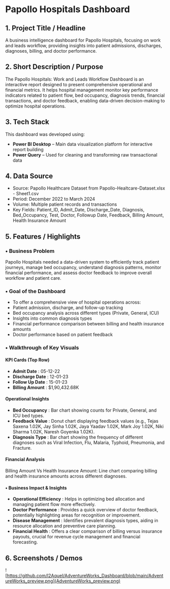 # Papollo Hospitals Dashboard
## 1. Project Title / Headline
A business intelligence dashboard for Papollo Hospitals, focusing on work and leads workflow, providing insights into patient admissions, discharges, diagnoses, billing, and doctor performance.

## 2. Short Description / Purpose
The Papollo Hospitals: Work and Leads Workflow Dashboard is an interactive report designed to present comprehensive operational and financial metrics. It helps hospital management monitor key performance indicators related to patient flow, bed occupancy, diagnosis trends, financial transactions, and doctor feedback, enabling data-driven decision-making to optimize hospital operations.

## 3. Tech Stack
This dashboard was developed using:
- **Power BI Desktop** – Main data visualization platform for interactive report building
- **Power Query** – Used for cleaning and transforming raw transactional data

## 4. Data Source
- Source: Papollo Healthcare Dataset from Papollo-Healtcare-Dataset.xlsx - Sheet1.csv
- Period: December 2022 to March 2024 
- Volume: Multiple patient records and transactions
- Key Fields: Patient_ID, Admit_Date, Discharge_Date, Diagnosis, Bed_Occupancy, Test, Doctor, Followup Date, Feedback, Billing Amount, Health Insurance Amount

## 5. Features / Highlights
### • Business Problem
Papollo Hospitals needed a data-driven system to efficiently track patient journeys, manage bed occupancy, understand diagnosis patterns, monitor financial performance, and assess doctor feedback to improve overall workflow and patient care.
### • Goal of the Dashboard
- To offer a comprehensive view of hospital operations across:
- Patient admission, discharge, and follow-up tracking
- Bed occupancy analysis across different types (Private, General, ICU)
- Insights into common diagnosis types
- Financial performance comparison between billing and health insurance amounts
- Doctor performance based on patient feedback

### • Walkthrough of Key Visuals
#### KPI Cards (Top Row)
- **Admit Date** : 05-12-22
- **Discharge Date** : 12-01-23
- **Follow Up Date** : 15-01-23
- **Billing Amount** : $1,90,432.68K

#### Operational Insights
- **Bed Occupancy** : Bar chart showing counts for Private, General, and ICU bed types.
- **Feedback Value** : Donut chart displaying feedback values (e.g., Tejas Saxena 1.02K, Jay Sinha 1.02K, Jaya Yaadav 1.02K, Mark Joy 1.02K, Niki Sharma 1.02K, Naresh Goyenka 1.02K).
- **Diagnosis Type** : Bar chart showing the frequency of different diagnoses such as Viral Infection, Flu, Malaria, Typhoid, Pneumonia, and Fracture.

#### Financial Analysis
Billing Amount Vs Health Insurance Amount: Line chart comparing billing and health insurance amounts across different diagnoses.

#### • Business Impact & Insights
- **Operational Efficiency** : Helps in optimizing bed allocation and managing patient flow more effectively.
- **Doctor Performance** : Provides a quick overview of doctor feedback, potentially highlighting areas for recognition or improvement.
- **Disease Management** : Identifies prevalent diagnosis types, aiding in resource allocation and preventive care planning.
- **Financial Health** : Offers a clear comparison of billing versus insurance payouts, crucial for revenue cycle management and financial forecasting.

## 6. Screenshots / Demos
![https://github.com/l2Aquel/AdventureWorks_Dashboard/blob/main/AdventureWorks_preview.png](AdventureWorks_preview.png)
